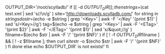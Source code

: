 OUTPUT_DIR='/root/scylladb/'
if [[ -d $OUTPUT_DIR ]]; then
  strings=$(cat test.xml |
            sed 's/<Contents>/\n/g'
           )
  site='http://downloads.scylladb.com/'
  for string in $strings
  do
    str=$(echo -e $string |
          grep '<Key>' |
          awk -F '</Key' '{print $1}' |
          sed 's/<Key>//g')
    tag=$(echo -e $string |
          grep '<Key>' |
          awk -F '<ETag>' '{print $2}' |
          awk -F '</ETag>' '{print $1}' |
          sed 's/&quot;//g'
         )
    filname=$(echo $str |
              awk -F '/' '{print $NF}'
             )
    if [ ! -f $OUTPUT_DIR$filname ] && [ ! -z $filname ]; then
      curl $site$str -o $(echo $str |
                          awk -F '/' '{print $NF}'
                         )
    fi
  done
  else
    echo $OUTPUT_DIR' is not exists!'
fi
